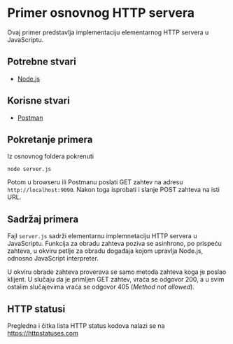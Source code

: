# Primer osnovnog HTTP servera

Ovaj primer predstavlja implementaciju elementarnog HTTP servera u JavaScriptu.

## Potrebne stvari

* [Node.js](https://nodejs.org)

## Korisne stvari

* [Postman](https://www.getpostman.com)

## Pokretanje primera

Iz osnovnog foldera pokrenuti

`node server.js`

Potom u browseru ili Postmanu poslati GET zahtev na adresu
`http://localhost:9090`. Nakon toga isprobati i slanje POST zahteva na isti
URL.

## Sadržaj primera

Fajl `server.js` sadrži elementarnu implemnetaciju HTTP servera u JavaScriptu.
Funkcija za obradu zahteva poziva se asinhrono, po prispeću zahteva, u okviru
petlje za obradu događaja kojom upravlja Node.js, odnosno JavaScript
interpreter.

U okviru obrade zahteva proverava se samo metoda zahteva koga je poslao
klijent. U slučaju da je primljen GET zahtev, vraća se odgovor 200, a u svim
ostalim slučajevima vraća se odgovor 405 (*Method not allowed*).

## HTTP statusi

Pregledna i čitka lista HTTP status kodova nalazi se na
https://httpstatuses.com
